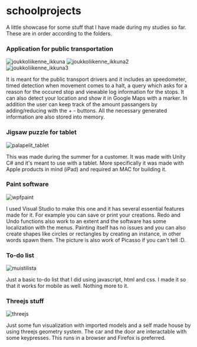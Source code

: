 # schoolprojects
A little showcase for some stuff that I have made during my studies so far. These are in order according to the folders.
<h3>Application for public transportation</h3>

![joukkoliikenne_ikkuna](https://user-images.githubusercontent.com/41001254/55141399-06c8ea80-5143-11e9-83b3-7690335e95ac.PNG)
![joukkoliikenne_ikkuna2](https://user-images.githubusercontent.com/41001254/55141503-32e46b80-5143-11e9-9200-f682805c71cd.PNG)
![joukkoliikenne_ikkuna3](https://user-images.githubusercontent.com/41001254/55141653-8f478b00-5143-11e9-9783-80a72f6b1e4b.PNG)

It is meant for the public transport drivers and it includes an speedometer, timed detection when movement comes to a halt, a query which asks for a reason for the occured stop
and viewable log information for the stops. It can also detect your location and show it in Google Maps with a marker. In addition the user can keep track of the amount passangers by adding/reducing with the + - buttons. All the necessary generated information are also stored into memory. 

<h3>Jigsaw puzzle for tablet</h3>

![palapelit_tablet](https://user-images.githubusercontent.com/41001254/55139801-4c83b400-513f-11e9-9924-bac29a612d55.jpg)

This was made during the summer for a customer. It was made with Unity C# and it's meant to use with a tablet. More specifically it was made with Apple products in mind (iPad) and required an MAC for building it. 

<h3>Paint software</h3>

![wpfpaint](https://user-images.githubusercontent.com/41001254/55143144-cd927980-5146-11e9-952b-5e10bd8b9277.PNG)

I used Visual Studio to make this one and it has several essential features made for it. For example you can save or print your creations. Redo and Undo functions also work to an extent and the software has some localization with the menus. Painting itself has no issues and you can also create shapes like circles or rectangles by creating an instance, in other words spawn them. The picture is also work of Picasso if you can't tell :D.

<h3>To-do list</h3>

![muistilista](https://user-images.githubusercontent.com/41001254/55139142-b7cc8680-513d-11e9-82a5-26e1a89f20e8.PNG)

Just a basic to-do list that I did using javascript, html and css. I made it so that it works for mobile as well. Nothing more to it.

<h3>Threejs stuff</h3>

![threejs](https://user-images.githubusercontent.com/41001254/55139440-74bee300-513e-11e9-877b-c7f604104fdd.PNG)

Just some fun visualization with imported models and a self made house by using threejs geometry system. The car and the door are interactable with some keypresses. This runs in a browser and Firefox is preferred.
